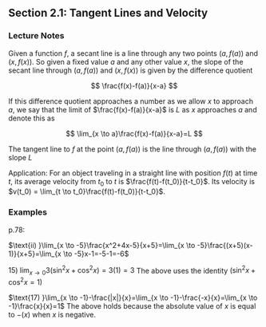 ## Section 2.1: Tangent Lines and Velocity

### Lecture Notes

Given a function $f$, a secant line is a line through any two points $(a, f(a))$ and $(x, f(x))$. So given a fixed value $a$ and any other value $x$, the slope of the secant line through $(a,f(a))$ and $(x,f(x))$ is given by the difference quotient

$$
\frac{f(x)-f(a)}{x-a}
$$

If this difference quotient approaches a number as we allow $x$ to approach $a$, we say that the limit of $\frac{f(x)-f(a)}{x-a}$ is $L$ as $x$ approaches $a$ and denote this as

$$
\lim_{x \to a}\frac{f(x)-f(a)}{x-a}=L
$$

The tangent line to $f$ at the point $(a,f(a))$ is the line through $(a,f(a))$ with the slope $L$

Application: For an object traveling in a straight line with position $f(t)$ at time $t$, its average velocity from $t_0$ to $t$ is $\frac{f(t)-f(t_0)}{t-t_0}$. Its velocity is $v(t_0) = \lim_{t \to t_0}\frac{f(t)-f(t_0)}{t-t_0}$.

### Examples

p.78:

$\text{ii) }\lim_{x \to -5}\frac{x^2+4x-5}{x+5}=\lim_{x \to -5}\frac{(x+5)(x-1)}{x+5}=\lim_{x \to -5}x-1=-5-1=-6$

$\text{15) }\lim_{x \to 0}3(\sin^2{x}+\cos^2{x})=3(1)=3$
$\text{The above uses the identity }$$(\sin^2{x}+\cos^2{x}=1)$

$\text{17) }\lim_{x \to -1}-\frac{|x|}{x}=\lim_{x \to -1}-\frac{-x}{x}=\lim_{x \to -1}\frac{x}{x}=1$
$\text{The above holds because the absolute value of }$$x$$\text{ is equal to }$$-(x)$$\text{ when }$$x$$\text{ is negative.}$